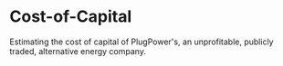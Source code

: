 # Cost-of-Capital
Estimating the cost of capital of PlugPower's, an unprofitable, publicly traded, alternative energy company. 
